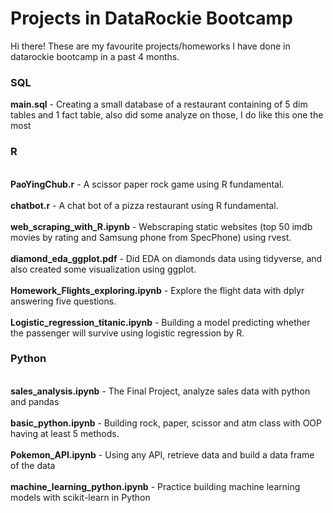 # Projects in DataRockie Bootcamp
Hi there! 
These are my favourite projects/homeworks I have done in datarockie bootcamp in a past 4 months.
### SQL
**main.sql** - Creating a small database of a restaurant containing of 5 dim tables and 1 fact table, also did some analyze on those, I do like this one the most
### R
<br>**PaoYingChub.r** - A scissor paper rock game using R fundamental.</br>
<br>**chatbot.r** - A chat bot of a pizza restaurant using R fundamental.</br>
<br>**web_scraping_with_R.ipynb** - Webscraping static websites (top 50 imdb movies by rating and Samsung phone from SpecPhone) using rvest. </br>
<br>**diamond_eda_ggplot.pdf** - Did EDA on diamonds data using tidyverse, and also created some visualization using ggplot.</br>
<br>**Homework_Flights_exploring.ipynb** - Explore the flight data with dplyr answering five questions.</br>
<br>**Logistic_regression_titanic.ipynb** - Building a model predicting whether the passenger will survive using logistic regression by R.</br>
### Python
<br>**sales_analysis.ipynb** - The Final Project, analyze sales data with python and pandas</br>
<br>**basic_python.ipynb** - Building rock, paper, scissor and atm class with OOP having at least 5 methods. </br>
<br>**Pokemon_API.ipynb** - Using any API, retrieve data and build a data frame of the data</br>
<br>**machine_learning_python.ipynb** - Practice building machine learning models with scikit-learn in Python </br>
